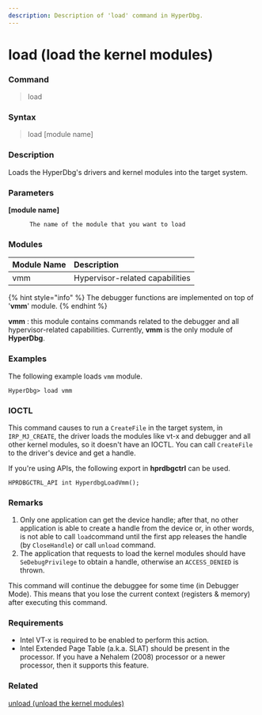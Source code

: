 ```yaml
---
description: Description of 'load' command in HyperDbg.
---
```


# load \(load the kernel modules\)

### Command

> load

### Syntax

> load \[module name\]

### Description

Loads the HyperDbg's drivers and kernel modules into the target system.

### Parameters

**\[module name\]**

          The name of the module that you want to load

### Modules

| Module Name | Description |
| :--- | :--- |
| vmm | Hypervisor-related capabilities |

{% hint style="info" %}
The debugger functions are implemented on top of '**vmm**' module.
{% endhint %}

**vmm** : this module contains commands related to the debugger and all hypervisor-related capabilities. Currently, **vmm** is the only module of **HyperDbg**.

### Examples

The following example loads `vmm` module.

```text
HyperDbg> load vmm
```

### IOCTL

This command causes to run a `CreateFile` in the target system, in `IRP_MJ_CREATE`, the driver loads the modules like vt-x and debugger and all other kernel modules, so it doesn't have an IOCTL. You can call `CreateFile` to the driver's device and get a handle.

If you're using APIs, the following export in **hprdbgctrl** can be used.

```text
HPRDBGCTRL_API int HyperdbgLoadVmm();
```

### **Remarks**

1. Only one application can get the device handle; after that, no other application is able to create a handle from the device or, in other words, is not able to call `load`command until the first app releases the handle \(by `CloseHandle`\) or call `unload` command. 
2. The application that requests to load the kernel modules should have `SeDebugPrivilege` to obtain a handle, otherwise an `ACCESS_DENIED` is thrown.

This command will continue the debuggee for some time \(in Debugger Mode\). This means that you lose the current context \(registers & memory\) after executing this command.

### Requirements

* Intel VT-x is required to be enabled to perform this action.
* Intel Extended Page Table \(a.k.a. SLAT\) should be present in the processor. If you have a Nehalem \(2008\) processor or a newer processor, then it supports this feature.

### Related

[unload \(unload the kernel modules\)](https://docs.hyperdbg.com/commands/debugging-commands/unload)

